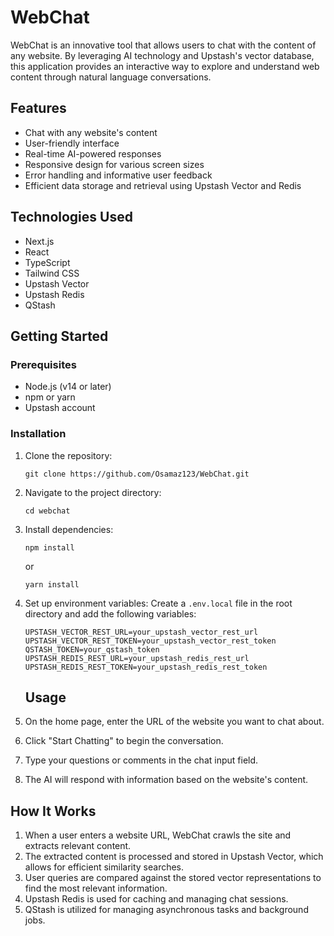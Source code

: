 # WebChat

WebChat is an innovative tool that allows users to chat with the content of any website. By leveraging AI technology and Upstash's vector database, this application provides an interactive way to explore and understand web content through natural language conversations.

## Features

- Chat with any website's content
- User-friendly interface
- Real-time AI-powered responses
- Responsive design for various screen sizes
- Error handling and informative user feedback
- Efficient data storage and retrieval using Upstash Vector and Redis

## Technologies Used

- Next.js
- React
- TypeScript
- Tailwind CSS
- Upstash Vector
- Upstash Redis
- QStash

## Getting Started

### Prerequisites

- Node.js (v14 or later)
- npm or yarn
- Upstash account

### Installation

1. Clone the repository:
   ```
   git clone https://github.com/Osamaz123/WebChat.git
   ```

2. Navigate to the project directory:
   ```
   cd webchat
   ```

3. Install dependencies:
   ```
   npm install
   ```
   or
   ```
   yarn install
   ```

4. Set up environment variables:
   Create a `.env.local` file in the root directory and add the following variables:
   ```
   UPSTASH_VECTOR_REST_URL=your_upstash_vector_rest_url
   UPSTASH_VECTOR_REST_TOKEN=your_upstash_vector_rest_token
   QSTASH_TOKEN=your_qstash_token
   UPSTASH_REDIS_REST_URL=your_upstash_redis_rest_url
   UPSTASH_REDIS_REST_TOKEN=your_upstash_redis_rest_token
   ```
   ## Usage

1. On the home page, enter the URL of the website you want to chat about.
2. Click "Start Chatting" to begin the conversation.
3. Type your questions or comments in the chat input field.
4. The AI will respond with information based on the website's content.

## How It Works

1. When a user enters a website URL, WebChat crawls the site and extracts relevant content.
2. The extracted content is processed and stored in Upstash Vector, which allows for efficient similarity searches.
3. User queries are compared against the stored vector representations to find the most relevant information.
4. Upstash Redis is used for caching and managing chat sessions.
5. QStash is utilized for managing asynchronous tasks and background jobs.
